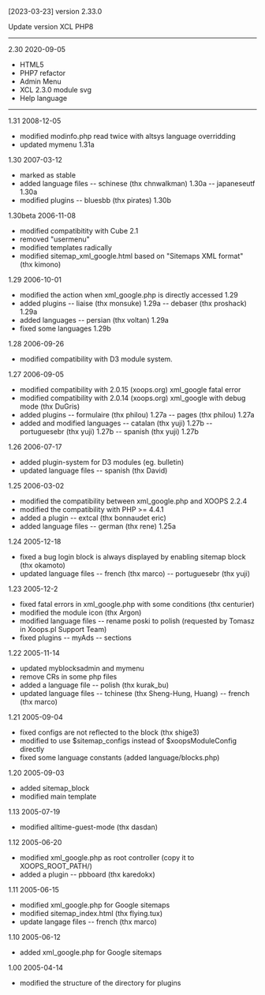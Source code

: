 
[2023-03-23] version 2.33.0

Update version XCL PHP8

-----

2.30 2020-09-05

- HTML5
- PHP7 refactor
- Admin Menu
- XCL 2.3.0 module svg
- Help language

-----
1.31 2008-12-05

- modified modinfo.php read twice with altsys language overridding
- updated mymenu 1.31a

1.30 2007-03-12

- marked as stable
- added language files
-- schinese (thx chnwalkman) 1.30a
-- japaneseutf 1.30a
- modified plugins
-- bluesbb (thx pirates) 1.30b

1.30beta 2006-11-08

- modified compatibitity with Cube 2.1
- removed "usermenu"
- modified templates radically
- modified sitemap_xml_google.html based on "Sitemaps XML format" (thx kimono)

1.29 2006-10-01

- modified the action when xml_google.php is directly accessed 1.29
- added plugins
-- liaise (thx monsuke) 1.29a
-- debaser (thx proshack) 1.29a
- added languages
-- persian (thx voltan) 1.29a
- fixed some languages 1.29b

1.28 2006-09-26

- modified compatibility with D3 module system.

1.27 2006-09-05

- modified compatibility with 2.0.15 (xoops.org) xml_google fatal error
- modified compatibility with 2.0.14 (xoops.org) xml_google with debug mode (thx DuGris)
- added plugins
-- formulaire (thx philou) 1.27a
-- pages (thx philou) 1.27a
- added and modified languages
-- catalan (thx yuji) 1.27b
-- portuguesebr (thx yuji) 1.27b
-- spanish (thx yuji) 1.27b

1.26 2006-07-17

- added plugin-system for D3 modules (eg. bulletin)
- updated language files
-- spanish (thx David)

1.25 2006-03-02

- modified the compatibility between xml_google.php and XOOPS 2.2.4
- modified the compatibility with PHP >= 4.4.1
- added a plugin
-- extcal (thx bonnaudet eric)
- added language files
-- german (thx rene) 1.25a

1.24 2005-12-18

- fixed a bug login block is always displayed by enabling sitemap block (thx okamoto)
- updated language files
-- french (thx marco)
-- portuguesebr (thx yuji)

1.23 2005-12-2

- fixed fatal errors in xml_google.php with some conditions (thx centurier)
- modified the module icon (thx Argon)
- modified language files
-- rename poski to polish (requested by Tomasz in Xoops.pl Support Team)
- fixed plugins
-- myAds
-- sections

1.22 2005-11-14

- updated myblocksadmin and mymenu
- remove CRs in some php files
- added a language file
-- polish (thx kurak_bu)
- updated language files
-- tchinese (thx Sheng-Hung, Huang)
-- french (thx marco)


1.21 2005-09-04

- fixed configs are not reflected to the block (thx shige3)
- modified to use $sitemap_configs instead of $xoopsModuleConfig directly
- fixed some language constants (added language/blocks.php)


1.20 2005-09-03

- added sitemap_block
- modified main template


1.13 2005-07-19

- modified alltime-guest-mode (thx dasdan)


1.12 2005-06-20

- modified xml_google.php as root controller (copy it to XOOPS_ROOT_PATH/)
- added a plugin
-- pbboard (thx karedokx)


1.11 2005-06-15

- modified xml_google.php for Google sitemaps
- modified sitemap_index.html (thx flying.tux)
- update langage files
-- french (thx marco)


1.10 2005-06-12

- added xml_google.php for Google sitemaps


1.00 2005-04-14

- modified the structure of the directory for plugins
